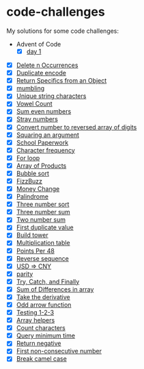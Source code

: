 # code-challenges
My solutions for some code challenges:
- Advent of Code
	- [x] [day 1](solutions/day-1-challenge.js)
- [x] [Delete n Occurrences](solutions/delete-n-occurrences.js)
- [x] [Duplicate encode](solutions/duplicate-encode.js)
- [x] [Return Specifics from an Object](solutions/specifics-of-an-object.js)
- [x] [mumbling](solutions/mumbling.js)
- [x] [Unique string characters](solutions/unique-string-characters.js)
- [x] [Vowel Count](solutions/vowel-count.js)
- [x] [Sum even numbers](solutions/sum-even-numbers.js)
- [x] [Stray numbers](solutions/stray-number.js)
- [x] [Convert number to reversed array of digits](solutions/convert-number-to-reversed-array-of-digits.js)
- [x] [Squaring an argument](solutions/squaring-an-argument.js)
- [x] [School Paperwork](solutions/school-paperwork.js)
- [x] [Character frequency](solutions/character-frequency.js)
- [x] [For loop](solutions/for-loop.js)
- [x] [Array of Products](solutions/array-of-products.js)
- [x] [Bubble sort](solutions/bubble-sort.js)
- [x] [FizzBuzz](solutions/fizzbuzz.js)
- [x] [Money Change](solutions/money-change.js)
- [x] [Palindrome](solutions/palindrome.js)
- [x] [Three number sort](solutions/three-number-sort.js)
- [x] [Three number sum](solutions/three-number-sum.js)
- [x] [Two number sum](solutions/two-number-sum.js)
- [x] [First duplicate value](solutions/first-duplicate-value.js)
- [x] [Build tower](solutions/build-tower.js)
- [x] [Multiplication table](solutions/multiplication-table.js)
- [x] [Points Per 48](solutions/points-per-48.js)
- [x] [Reverse sequence](solutions/reverse-sequence.js)
- [x] [USD => CNY](solutions/dollar-to-yuan.js)
- [x] [parity](solutions/parity.js)
- [x] [Try, Catch, and Finally](solutions/try-catch-finally.js)
- [x] [Sum of Differences in array](solutions/sum-of-differences-in-array.js)
- [x] [Take the derivative](solutions/take-the-derivative.js)
- [x] [Odd arrow function](solutions/odd-arrow-function.js)
- [x] [Testing 1-2-3](solutions/testing-1-2-3.js)
- [x] [Array helpers](solutions/array-helpers.js)
- [x] [Count characters](solutions/count-characters.js)
- [x] [Query minimum time](solutions/query-minimum-time.js)
- [x] [Return negative](solutions/return-negative.js)
- [x] [First non-consecutive number](solutions/first-non-negative-number.js)
- [x] [Break camel case](solutions/break-camel-case.js)
